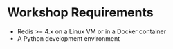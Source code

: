 
# Workshop Requirements

* Redis >= 4.x on a Linux VM or in a Docker container
* A Python development environment
